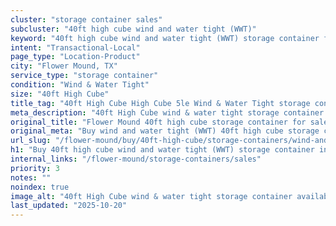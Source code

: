 ```yaml
---
cluster: "storage container sales"
subcluster: "40ft high cube wind and water tight (WWT)"
keyword: "40ft high cube wind and water tight (WWT) storage container for sale Flower Mound, TX"
intent: "Transactional-Local"
page_type: "Location-Product"
city: "Flower Mound, TX"
service_type: "storage container"
condition: "Wind & Water Tight"
size: "40ft High Cube"
title_tag: "40ft High Cube High Cube 5le Wind & Water Tight storage container Sales in Flower Mound | LC Container"
meta_description: "40ft High Cube wind & water tight storage container sales in Flower Mound. High cube containers with extra height. Fast delivery, competitive pricing. Serving storage containers area. Quote ID: XEC. Call (214) 524-4168 for your free quote today."
original_title: "Flower Mound 40ft high cube storage container for sale | LC"
original_meta: "Buy wind and water tight (WWT) 40ft high cube storage container sale with local delivery in Flower Mound, TX. LC Container — local Since 2003. Request a fast quote today."
url_slug: "/flower-mound/buy/40ft-high-cube/storage-containers/wind-and-water-tight-wwt"
h1: "Buy 40ft high cube wind and water tight (WWT) storage container in Flower Mound"
internal_links: "/flower-mound/storage-containers/sales"
priority: 3
notes: ""
noindex: true
image_alt: "40ft High Cube wind & water tight storage container available for delivery in Flower Mound"
last_updated: "2025-10-20"
---
```


<!-- TODO: Add unique city/inventory copy, images, and internal links here. -->
